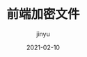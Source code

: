 ---
layout: encrypted        # page:单页面,不在归档索引;post:有前后页面，索引;encrypted:放protected文件夹中的加密文档
title: 前端加密文件     # 标题
date: 2021-02-10    # 日期
categories:         # 集合,暂未使用
author:  jinyu      # 作者
tags: [Document]              # 标签，博客分类页面显示
comments:           # bool,是否可以评论
toc:                # bool,是否有目录
pinned:             # bool,是否置顶
desc: 使用crypto-js和gulp构建的加密文档
hide: 

encrypted: 900d2cc19db340fbcb47ffeccfdb757b35c4741b14e349e28ff8c2abb3fa20cfU2FsdGVkX18SbYr2ER3hJTfiv8jsywVC5SpUmbzhmNnUaXge9FsAlKKHraP4yO4ANLynx35csX6c8A+LZ9wvpV0XY5UzkeDtZ8Sp2C32ZoSwdWy5TjdQNfpJsf0dYxtMtDy53Zdnulou5JZh8ZcpsKB6pfIHPOJ1H++w8Eoqv22ywwtKi1ujMp5Kd6VvnYLCVGb9MVyPQCfVlzJd9oQWoTnJturcBvhWmi23DgRBqUs=
---